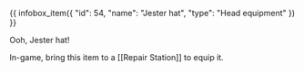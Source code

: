 {{ infobox_item({
	"id": 54,
	"name": "Jester hat",
	"type": "Head equipment"
}) }}

Ooh, Jester hat!

In-game, bring this item to a [[Repair Station]] to equip it.
